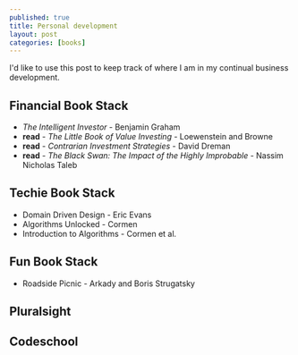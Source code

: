 ```yaml
---
published: true
title: Personal development
layout: post
categories: [books]
---
```

I'd like to use this post to keep track of where I am in my continual business development.

## Financial Book Stack
- _The Intelligent Investor_ - Benjamin Graham
- **read** - _The Little Book of Value Investing_ - Loewenstein and Browne
- **read** - _Contrarian Investment Strategies_ - David Dreman 
- **read** - _The Black Swan: The Impact of the Highly Improbable_ - Nassim Nicholas Taleb 

## Techie Book Stack
- Domain Driven Design - Eric Evans
- Algorithms Unlocked - Cormen
- Introduction to Algorithms - Cormen et al.

## Fun Book Stack
- Roadside Picnic - Arkady and Boris Strugatsky

## Pluralsight

## Codeschool 